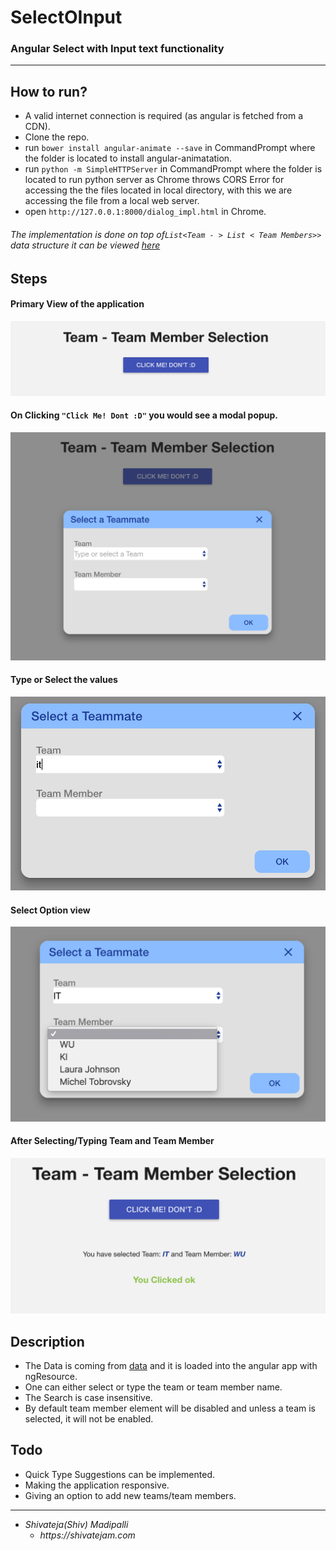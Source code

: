 # SelectOInput
### Angular Select with Input text functionality

----------

## How to run?
* A valid internet connection is required (as angular is fetched from a CDN).
* Clone the repo.
* run `bower install angular-animate --save` in CommandPrompt where the folder is located to install angular-animatation.
* run `python -m SimpleHTTPServer` in CommandPrompt where the folder is located to run python server as Chrome throws CORS Error for accessing the the files located in local directory, with this we are accessing the file from a local web server.
* open ````http://127.0.0.1:8000/dialog_impl.html```` in Chrome.

###### The implementation is done  on top of`List<Team - > List < Team Members>>` data structure it can be viewed [here](https://github.com/shivateja-madipalli/SelectOInput/blob/master/data/teamMembers.json)

## Steps

#### Primary View of the application

![Parent View](/data/imgs/one.png?raw=true "")

#### On Clicking ``"Click Me! Dont :D"`` you would see a modal popup.

![Typing](/data/imgs/one-2.png?raw=true "")

#### Type or Select the values

![Typing](/data/imgs/typing.png?raw=true "")

#### Select Option view

![Typing](/data/imgs/options.png?raw=true "")

#### After Selecting/Typing Team and Team Member

![Typing](/data/imgs/last.png?raw=true "")

## Description
* The Data is coming from [data](https://github.com/shivateja-madipalli/SelectOInput/blob/master/data/teamMembers.json) and it is loaded into the angular app with ngResource.
* One can either select or type the team or team member name.
* The Search is case insensitive.
* By default team member element will be disabled and unless a team is selected, it will not be enabled.

## Todo
* Quick Type Suggestions can be implemented.
* Making the application responsive.
* Giving an option to add new teams/team members.

-------------

* _Shivateja(Shiv) Madipalli_
  * _https://shivatejam.com_
